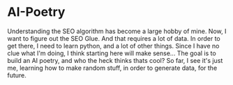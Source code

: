 # AI-Poetry
Understanding the SEO algorithm has become a large hobby of mine. Now, I want to figure out the SEO Glue. And that requires a lot of data. In order to get there, I need to learn python, and a lot of other things. Since I have no clue what I'm doing, I think starting here will make sense... The goal is to build an AI poetry, and who the heck thinks thats cool? So far, I see it's just me, learning how to make random stuff, in order to generate data, for the future.
